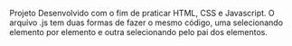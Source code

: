 Projeto Desenvolvido com o fim de praticar  HTML, CSS e Javascript.
O arquivo .js tem duas formas de fazer o mesmo código, uma selecionando elemento por elemento e outra selecionando pelo pai dos elementos.
